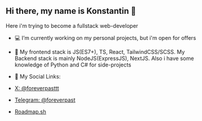 ## Hi there, my name is Konstantin 👋

Here i'm trying to become a fullstack web-developer

- 💻 I’m currently working on my personal projects, but i'm open for offers
  
- 📒 My frontend stack is JS(ES7+), TS, React, TailwindCSS/SCSS. My Backend stack is mainly NodeJS(ExpressJS), NextJS. Also i have some knowledge of Python and C# for side-projects

- 💬 My Social Links:
- [X: @foreverpasttt](https://x.com/nererererere)
- [Telegram: @foreverpast](https://t.me/notnered)
- [Roadmap.sh](https://roadmap.sh/u/notnered)
